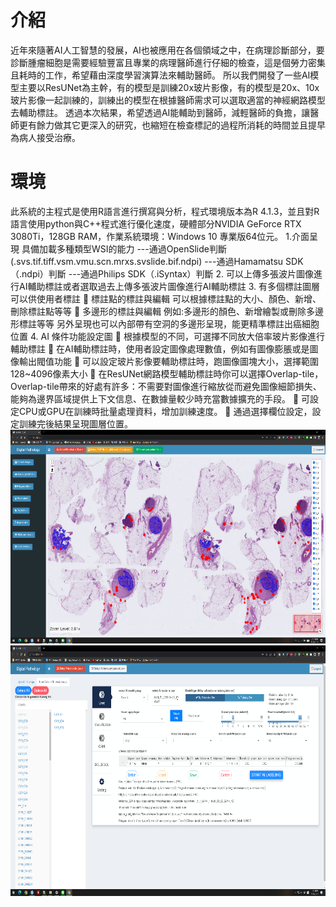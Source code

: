 # 介紹
近年來隨著AI人工智慧的發展，AI也被應用在各個領域之中，在病理診斷部分，要診斷腫瘤細胞是需要經驗豐富且專業的病理醫師進行仔細的檢查，這是個勞力密集且耗時的工作，希望藉由深度學習演算法來輔助醫師。
所以我們開發了一些AI模型主要以ResUNet為主幹，有的模型是訓練20x玻片影像，有的模型是20x、10x玻片影像一起訓練的，訓練出的模型在根據醫師需求可以選取適當的神經網路模型去輔助標註。
透過本次結果，希望透過AI能輔助到醫師，減輕醫師的負擔，讓醫師更有餘力做其它更深入的研究，也縮短在檢查標記的過程所消耗的時間並且提早為病人接受治療。
# 環境
此系統的主程式是使用R語言進行撰寫與分析，程式環境版本為R 4.1.3，並且對R語言使用python與C++程式進行優化速度，硬體部分NVIDIA GeForce RTX 3080Ti，128GB RAM，作業系統環境：Windows 10 專業版64位元。
1.介面呈現
具備加載多種類型WSI的能力
---通過OpenSlide判斷
(.svs.tif.tiff.vsm.vmu.scn.mrxs.svslide.bif.ndpi)
---通過Hamamatsu SDK（.ndpi）判斷
---通過Philips SDK（.iSyntax）判斷
2.	可以上傳多張波片圖像進行AI輔助標註或者選取過去上傳多張波片圖像進行AI輔助標註
3.	有多個標註圖層可以供使用者標註
	標註點的標註與編輯
可以根據標註點的大小、顏色、新增、刪除標註點等等
	多邊形的標註與編輯
例如:多邊形的顏色、新增繪製或刪除多邊形標註等等
另外呈現也可以內部帶有空洞的多邊形呈現，能更精準標註出癌細胞位置
4.	AI 條件功能設定圖
	根據模型的不同，可選擇不同放大倍率玻片影像進行輔助標註
	在AI輔助標註時，使用者設定圖像處理數值，例如有圖像膨脹或是圖像輸出閥值功能
	可以設定玻片影像要輔助標註時，跑圖像圖塊大小，選擇範圍128~4096像素大小
	在ResUNet網路模型輔助標註時你可以選擇Overlap-tile，Overlap-tile帶來的好處有許多：不需要對圖像進行縮放從而避免圖像細節損失、能夠為邊界區域提供上下文信息、在數據量較少時充當數據擴充的手段。
	可設定CPU或GPU在訓練時批量處理資料，增加訓練速度。
	通過選擇欄位設定，設定訓練完後結果呈現圖層位置。
![image](https://github.com/snsdyoona0229/AI_slide_image_detection_project/blob/main/img/01.png)
![image](https://github.com/snsdyoona0229/AI_slide_image_detection_project/blob/main/img/02.png)
